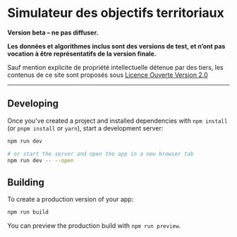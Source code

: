 # Simulateur des objectifs territoriaux

**Version beta – ne pas diffuser.**

**Les données et algorithmes inclus sont des versions de test, et n’ont pas vocation à être représentatifs de la version finale.**

Sauf mention explicite de propriété intellectuelle détenue par des tiers, les contenus de ce site sont proposés sous [Licence Ouverte Version 2.0](https://www.etalab.gouv.fr/licence-ouverte-open-licence/)

---

## Developing

Once you've created a project and installed dependencies with `npm install` (or `pnpm install` or `yarn`), start a development server:

```bash
npm run dev

# or start the server and open the app in a new browser tab
npm run dev -- --open
```

## Building

To create a production version of your app:

```bash
npm run build
```

You can preview the production build with `npm run preview`.
